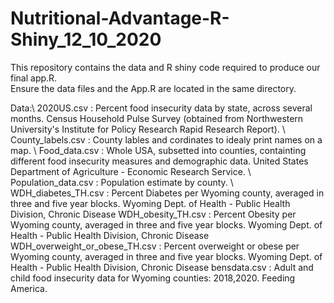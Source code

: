 # Nutritional-Advantage-R-Shiny_12_10_2020

This repository contains the data and R shiny code required to produce our final app.R.  
Ensure the data files and the App.R are located in the same directory.

Data:\\
2020US.csv : Percent food insecurity data by state, across several months. Census Household Pulse Survey (obtained from Northwestern University's Institute for Policy Research Rapid Research Report). \\
County_labels.csv : County lables and cordinates to idealy print names on a map. \\
Food_data.csv : Whole USA, subsetted into counties, containting different food insecurity measures and demographic data. United States Department of Agriculture - Economic Research Service. \\
Population_data.csv : Population estimate by county. \\
WDH_diabetes_TH.csv : Percent Diabetes per Wyoming county, averaged in three and five year blocks. Wyoming Dept. of Health - Public Health Division, Chronic Disease
WDH_obesity_TH.csv : Percent Obesity per Wyoming county, averaged in three and five year blocks. Wyoming Dept. of Health - Public Health Division, Chronic Disease
WDH_overweight_or_obese_TH.csv : Percent overweight or obese per Wyoming county, averaged in three and five year blocks. Wyoming Dept. of Health - Public Health Division, Chronic Disease
bensdata.csv : Adult and child food insecurity data for Wyoming counties: 2018,2020. Feeding America.
